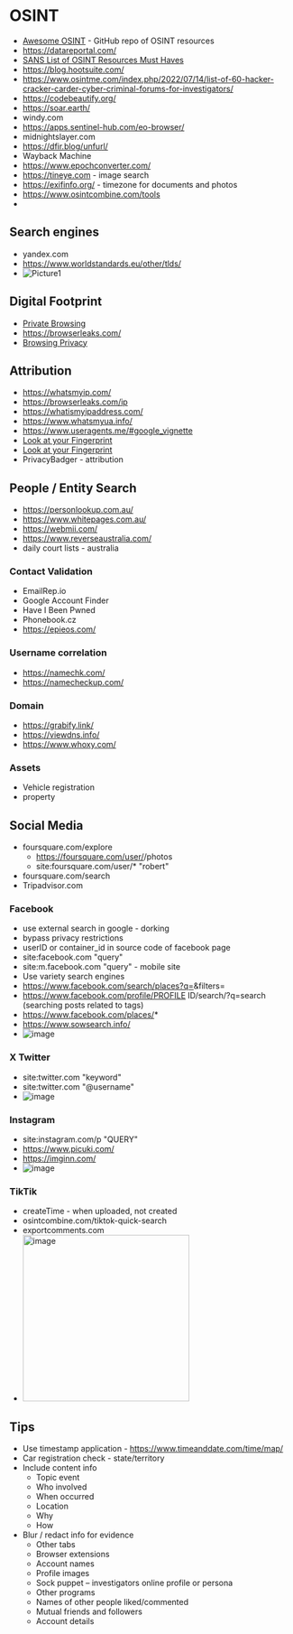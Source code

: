 # OSINT
- [Awesome OSINT](https://github.com/jivoi/awesome-osint) - GitHub repo of OSINT resources
- https://datareportal.com/
- [SANS List of OSINT Resources Must Haves](https://www.sans.org/blog-must-have-free-resources-for-open-source-intelligence-osint-/)
- https://blog.hootsuite.com/
- https://www.osintme.com/index.php/2022/07/14/list-of-60-hacker-cracker-carder-cyber-criminal-forums-for-investigators/
- https://codebeautify.org/
- https://soar.earth/
- windy.com
- https://apps.sentinel-hub.com/eo-browser/
- midnightslayer.com
- https://dfir.blog/unfurl/
- Wayback Machine
- https://www.epochconverter.com/
- https://tineye.com - image search
- https://exifinfo.org/ - timezone for documents and photos
- https://www.osintcombine.com/tools
- 
## Search engines
- yandex.com
- https://www.worldstandards.eu/other/tlds/
- ![Picture1](https://github.com/user-attachments/assets/85fc4704-b7b3-4983-814e-f7ad1442b6d9)

## Digital Footprint
- [Private Browsing](https://privacytests.org/)
- https://browserleaks.com/
- [Browsing Privacy](https://awesome-privacy.xyz/security-tools/browser-extensions)

## Attribution 
- https://whatsmyip.com/
- https://browserleaks.com/ip
- https://whatismyipaddress.com/
- https://www.whatsmyua.info/
- https://www.useragents.me/#google_vignette
- [Look at your Fingerprint](https://coveryourtracks.eff.org/)
- [Look at your Fingerprint](https://amiunique.org/)
- PrivacyBadger - attribution

## People / Entity Search
- https://personlookup.com.au/
- https://www.whitepages.com.au/
- https://webmii.com/
- https://www.reverseaustralia.com/
- daily court lists - australia

### Contact Validation
- EmailRep.io
- Google Account Finder
- Have I Been Pwned
- Phonebook.cz
- https://epieos.com/

### Username correlation
- https://namechk.com/
- https://namecheckup.com/

### Domain
- https://grabify.link/
- https://viewdns.info/
- https://www.whoxy.com/

### Assets
- Vehicle registration
- property

## Social Media
- foursquare.com/explore
    - https://foursquare.com/user/<userid>/photos
    - site:foursquare.com/user/* "robert"
- foursquare.com/search
- Tripadvisor.com

### Facebook
- use external search in google - dorking
- bypass privacy restrictions
- userID or container_id in source code of facebook page
- site:facebook.com "query"
- site:m.facebook.com "query" - mobile site
- Use variety search engines
- https://www.facebook.com/search/places?q=<QUERY>&filters=<BASE64>
- https://www.facebook.com/profile/PROFILE ID/search/?q=search (searching posts related to tags)
- https://www.facebook.com/places/*
- https://www.sowsearch.info/
- ![image](https://github.com/user-attachments/assets/cf2a96d4-1116-4166-96db-07f684f21814)

### X Twitter
- site:twitter.com "keyword"
- site:twitter.com "@username"
- ![image](https://github.com/user-attachments/assets/afa36061-0ccf-45da-9f57-84b12e99f9ab)

### Instagram
- site:instagram.com/p "QUERY"
- https://www.picuki.com/
- https://imginn.com/
- ![image](https://github.com/user-attachments/assets/ccf1fad8-249c-4d07-a486-aa153e72a780)

### TikTik
- createTime - when uploaded, not created
- osintcombine.com/tiktok-quick-search
- exportcomments.com
- <img width="295" alt="image" src="https://github.com/user-attachments/assets/ac85ccfe-976a-43dd-8dee-380136388322">


## Tips
-	Use timestamp application - https://www.timeanddate.com/time/map/
-	Car registration check - state/territory
-	Include content info
    - Topic event
    -	Who involved
    -	When occurred
    -	Location
    -	Why
    -	How
-	Blur / redact info for evidence
    -	Other tabs
    -	Browser extensions
    -	Account names
    -	Profile images
    -	Sock puppet – investigators online profile or persona
    -	Other programs
    -	Names of other people liked/commented
    - Mutual friends and followers
    -	Account details


